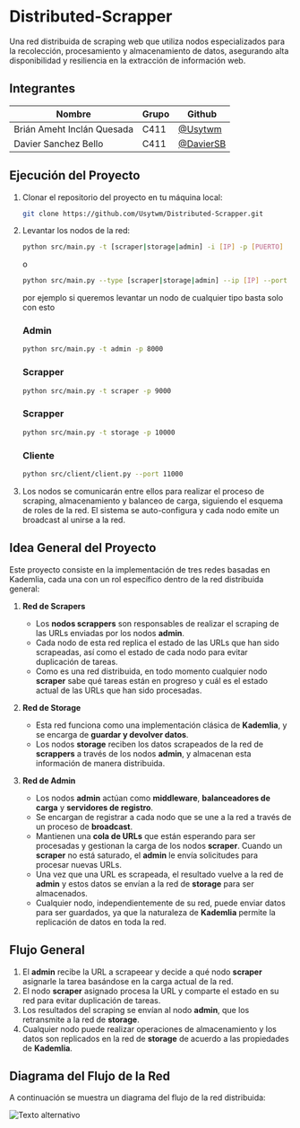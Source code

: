 # Distributed-Scrapper

Una red distribuida de scraping web que utiliza nodos especializados para la recolección, procesamiento y almacenamiento de datos, asegurando alta disponibilidad y resiliencia en la extracción de información web.

## Integrantes

| Nombre                     | Grupo | Github                                   |
| -------------------------- | ----- | ---------------------------------------- |
| Brián Ameht Inclán Quesada | C411  | [@Usytwm](https://github.com/Usytwm)     |
| Davier Sanchez Bello       | C411  | [@DavierSB](https://github.com/DavierSB) |

## Ejecución del Proyecto

1. Clonar el repositorio del proyecto en tu máquina local:
   ```bash
   git clone https://github.com/Usytwm/Distributed-Scrapper.git
   ```
2. Levantar los nodos de la red:

   ```bash
   python src/main.py -t [scraper|storage|admin] -i [IP] -p [PUERTO]
   ```

   o

   ```bash
   python src/main.py --type [scraper|storage|admin] --ip [IP] --port [PUERTO]
   ```

   por ejemplo si queremos levantar un nodo de cualquier tipo basta solo con esto

   ### Admin

   ```bash
   python src/main.py -t admin -p 8000
   ```

   ### Scrapper

   ```bash
   python src/main.py -t scraper -p 9000
   ```

   ### Scrapper

   ```bash
   python src/main.py -t storage -p 10000
   ```

   ### Cliente
    ```bash
   python src/client/client.py --port 11000
   ```

3. Los nodos se comunicarán entre ellos para realizar el proceso de scraping, almacenamiento y balanceo de carga, siguiendo el esquema de roles de la red. El sistema se auto-configura y cada nodo emite un broadcast al unirse a la red.

## Idea General del Proyecto

Este proyecto consiste en la implementación de tres redes basadas en Kademlia, cada una con un rol específico dentro de la red distribuida general:

1. **Red de Scrapers**

   - Los **nodos scrappers** son responsables de realizar el scraping de las URLs enviadas por los nodos **admin**.
   - Cada nodo de esta red replica el estado de las URLs que han sido scrapeadas, así como el estado de cada nodo para evitar duplicación de tareas.
   - Como es una red distribuida, en todo momento cualquier nodo **scraper** sabe qué tareas están en progreso y cuál es el estado actual de las URLs que han sido procesadas.

2. **Red de Storage**

   - Esta red funciona como una implementación clásica de **Kademlia**, y se encarga de **guardar y devolver datos**.
   - Los nodos **storage** reciben los datos scrapeados de la red de **scrappers** a través de los nodos **admin**, y almacenan esta información de manera distribuida.

3. **Red de Admin**
   - Los nodos **admin** actúan como **middleware**, **balanceadores de carga** y **servidores de registro**.
   - Se encargan de registrar a cada nodo que se une a la red a través de un proceso de **broadcast**.
   - Mantienen una **cola de URLs** que están esperando para ser procesadas y gestionan la carga de los nodos **scraper**. Cuando un **scraper** no está saturado, el **admin** le envía solicitudes para procesar nuevas URLs.
   - Una vez que una URL es scrapeada, el resultado vuelve a la red de **admin** y estos datos se envían a la red de **storage** para ser almacenados.
   - Cualquier nodo, independientemente de su red, puede enviar datos para ser guardados, ya que la naturaleza de **Kademlia** permite la replicación de datos en toda la red.

## Flujo General

1. El **admin** recibe la URL a scrapeear y decide a qué nodo **scraper** asignarle la tarea basándose en la carga actual de la red.
2. El nodo **scraper** asignado procesa la URL y comparte el estado en su red para evitar duplicación de tareas.
3. Los resultados del scraping se envían al nodo **admin**, que los retransmite a la red de **storage**.
4. Cualquier nodo puede realizar operaciones de almacenamiento y los datos son replicados en la red de **storage** de acuerdo a las propiedades de **Kademlia**.

## Diagrama del Flujo de la Red

A continuación se muestra un diagrama del flujo de la red distribuida:

![Texto alternativo](./Docs/kademlia_network.png)
